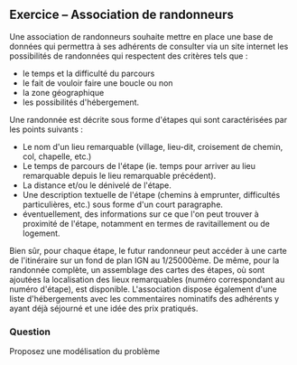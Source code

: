 ## Exercice – Association de randonneurs

Une association de randonneurs souhaite mettre en place une base de données qui permettra à ses
adhérents de consulter via un site internet les possibilités de randonnées qui respectent des critères
tels que :

* le temps et la difficulté du parcours
* le fait de vouloir faire une boucle ou non
* la zone géographique
* les possibilités d'hébergement.

Une randonnée est décrite sous forme d'étapes qui sont caractérisées par les points suivants :

* Le nom d'un lieu remarquable (village, lieu-dit, croisement de chemin, col, chapelle, etc.)
* Le temps de parcours de l'étape (ie. temps pour arriver au lieu remarquable depuis le lieu remarquable précédent).
* La distance et/ou le dénivelé de l'étape.
* Une description textuelle de l'étape (chemins à emprunter, difficultés particulières, etc.) sous forme d'un court paragraphe.
* éventuellement, des informations sur ce que l'on peut trouver à proximité de l'étape, notamment en termes de ravitaillement ou de logement.

Bien sûr, pour chaque étape, le futur randonneur peut accéder à une carte de l'itinéraire sur un fond de plan IGN au 1/25000ème. De même, pour la randonnée complète, un assemblage des cartes des étapes, où sont ajoutées la localisation des lieux remarquables (numéro correspondant au numéro d'étape), est disponible.
L'association dispose également d'une liste d'hébergements avec les commentaires nominatifs des adhérents y ayant déjà séjourné et une idée des prix pratiqués.

### Question

Proposez une modélisation du problème
